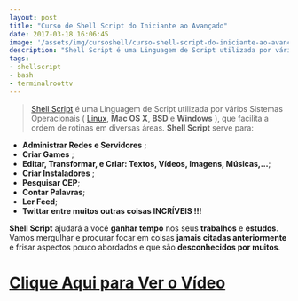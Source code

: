 ```yaml
---
layout: post
title: "Curso de Shell Script do Iniciante ao Avançado"
date: 2017-03-18 16:06:45
image: '/assets/img/cursoshell/curso-shell-script-do-iniciante-ao-avancado-linux.jpg'
description: "Shell Script é uma Linguagem de Script utilizada por vários Sistemas Operacionais (Linux, Mac OS X, BSD e Windows), que facilita a ordem de rotinas em diversas áreas."
tags:
- shellscript
- bash
- terminalroottv
---
```


<!--
![Curso de Shell Script do Iniciante ao Avançado](/assets/img/cursoshell/01-introducao.jpg "Curso de Shell Script do Iniciante ao Avançado"){:height="800px" width="450px"}
-->

> [Shell Script](http://tldp.org/LDP/Bash-Beginners-Guide/html/) é uma Linguagem de Script utilizada por vários Sistemas Operacionais ( [Linux](http://www.terminalroot.com.br/), __Mac OS X__, __BSD__ e __Windows__ ), que facilita a ordem de rotinas em diversas áreas. __Shell Script__ serve para:

* __Administrar Redes e Servidores__ ; 
* __Criar Games__ ; 
* __Editar, Transformar, e Criar: Textos, Vídeos, Imagens, Músicas,...__;
* __Criar Instaladores__ ; 
* __Pesquisar CEP__; 
* __Contar Palavras__; 
* __Ler Feed__; 
* __Twittar entre muitos outras coisas INCRÍVEIS !!!__

__Shell Script__ ajudará a você __ganhar tempo__ nos seus __trabalhos__ e __estudos__. Vamos mergulhar e procurar focar em coisas __jamais citadas anteriormente__ e frisar aspectos pouco abordados e que são __desconhecidos por muitos__.


# [Clique Aqui para Ver o Vídeo](https://www.youtube.com/watch?v=ScIwlstkbSA)


<script async src="https://pagead2.googlesyndication.com/pagead/js/adsbygoogle.js"></script>

<!-- Informat -->
<ins class="adsbygoogle"
 style="display:block"
 data-ad-client="ca-pub-2838251107855362"
 data-ad-slot="2327980059"
 data-ad-format="auto"
 data-full-width-responsive="true"></ins>

<script>
(adsbygoogle = window.adsbygoogle || []).push({});
</script>


